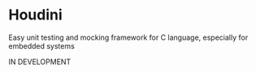 # Houdini
Easy unit testing and mocking framework for C language, especially for embedded systems

IN DEVELOPMENT

